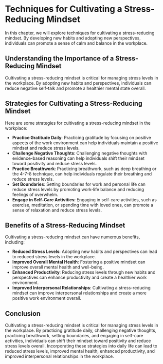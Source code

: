 Techniques for Cultivating a Stress-Reducing Mindset
=====================================================================================================

In this chapter, we will explore techniques for cultivating a stress-reducing mindset. By developing new habits and adopting new perspectives, individuals can promote a sense of calm and balance in the workplace.

Understanding the Importance of a Stress-Reducing Mindset
---------------------------------------------------------

Cultivating a stress-reducing mindset is critical for managing stress levels in the workplace. By adopting new habits and perspectives, individuals can reduce negative self-talk and promote a healthier mental state overall.

Strategies for Cultivating a Stress-Reducing Mindset
----------------------------------------------------

Here are some strategies for cultivating a stress-reducing mindset in the workplace:

* **Practice Gratitude Daily**: Practicing gratitude by focusing on positive aspects of the work environment can help individuals maintain a positive mindset and reduce stress levels.
* **Challenge Negative Thoughts**: Challenging negative thoughts with evidence-based reasoning can help individuals shift their mindset toward positivity and reduce stress levels.
* **Practice Breathwork**: Practicing breathwork, such as deep breathing or the 4-7-8 technique, can help individuals regulate their breathing and reduce stress levels.
* **Set Boundaries**: Setting boundaries for work and personal life can reduce stress levels by promoting work-life balance and reducing feelings of overwhelm.
* **Engage in Self-Care Activities**: Engaging in self-care activities, such as exercise, meditation, or spending time with loved ones, can promote a sense of relaxation and reduce stress levels.

Benefits of a Stress-Reducing Mindset
-------------------------------------

Cultivating a stress-reducing mindset can have numerous benefits, including:

* **Reduced Stress Levels**: Adopting new habits and perspectives can lead to reduced stress levels in the workplace.
* **Improved Overall Mental Health**: Fostering a positive mindset can improve overall mental health and well-being.
* **Enhanced Productivity**: Reducing stress levels through new habits and perspectives can enhance productivity and create a healthier work environment.
* **Improved Interpersonal Relationships**: Cultivating a stress-reducing mindset can improve interpersonal relationships and create a more positive work environment overall.

Conclusion
----------

Cultivating a stress-reducing mindset is critical for managing stress levels in the workplace. By practicing gratitude daily, challenging negative thoughts, practicing breathwork, setting boundaries, and engaging in self-care activities, individuals can shift their mindset toward positivity and reduce stress levels overall. Incorporating these strategies into daily life can lead to reduced stress levels, improved mental health, enhanced productivity, and improved interpersonal relationships in the workplace.
